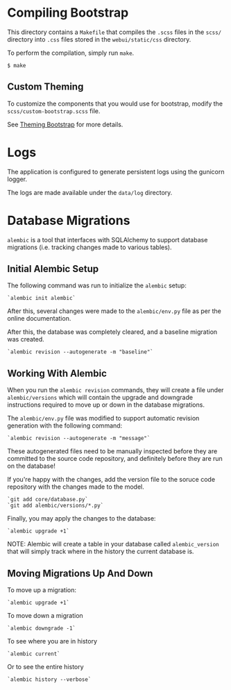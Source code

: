 # Compiling Bootstrap

This directory contains a `Makefile` that compiles the `.scss` files in the `scss/`
directory into `.css` files stored in the `webui/static/css` directory.

To perform the compilation, simply run `make`.

    $ make

## Custom Theming

To customize the components that you would use for bootstrap, modify the
`scss/custom-bootstrap.scss` file.

See [Theming Bootstrap](https://getbootstrap.com/docs/4.0/getting-started/theming/)
for more details.


# Logs

The application is configured to generate persistent logs using the gunicorn
logger.

The logs are made available under the `data/log` directory.


# Database Migrations

`alembic` is a tool that interfaces with SQLAlchemy to support database
migrations (i.e. tracking changes made to various tables).

## Initial Alembic Setup

The following command was run to initialize the `alembic` setup:

    `alembic init alembic`

After this, several changes were made to the `alembic/env.py` file as per the
online documentation.

After this, the database was completely cleared, and a baseline migration was
created.

    `alembic revision --autogenerate -m "baseline"`

## Working With Alembic

When you run the `alembic revision` commands, they will create a file under
`alembic/versions` which will contain the upgrade and downgrade instructions
required to move up or down in the database migrations.

The `alembic/env.py` file was modified to support automatic revision generation
with the following command:

    `alembic revision --autogenerate -m "message"`

These autogenerated files need to be manually inspected before they are
committed to the source code repository, and definitely before they are run on
the database!

If you're happy with the changes, add the version file to the soruce code
repository with the changes made to the model.

    `git add core/database.py`
    `git add alembic/versions/*.py`

Finally, you may apply the changes to the database:

    `alembic upgrade +1`

NOTE: Alembic will create a table in your database called `alembic_version` that
will simply track where in the history the current database is.

## Moving Migrations Up And Down

To move up a migration:

    `alembic upgrade +1`

To move down a migration

    `alembic downgrade -1`

To see where you are in history

    `alembic current`

Or to see the entire history

    `alembic history --verbose`
